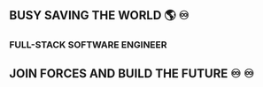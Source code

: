 ## BUSY SAVING THE WORLD 🌎 ♾️ 
### FULL-STACK SOFTWARE ENGINEER
## JOIN FORCES AND BUILD THE FUTURE ♾️ ♾️ 
